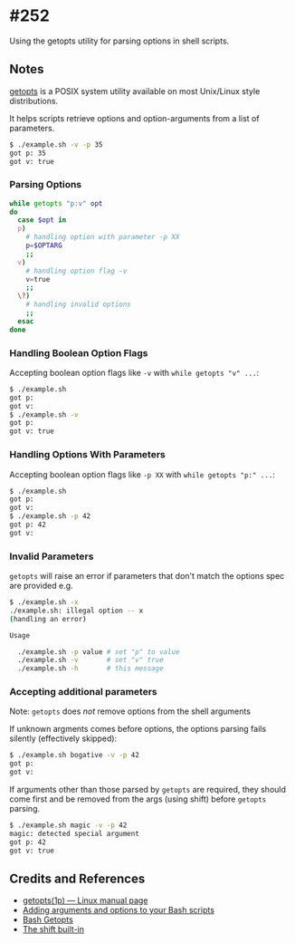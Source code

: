 # #252

Using the getopts utility for parsing options in shell scripts.

## Notes

[getopts](https://man7.org/linux/man-pages/man1/getopts.1p.html) is a POSIX system utility
available on most Unix/Linux style distributions.

It helps scripts retrieve options and option-arguments from a list of parameters.

```bash
$ ./example.sh -v -p 35
got p: 35
got v: true
```

### Parsing Options

```bash
while getopts "p:v" opt
do
  case $opt in
  p)
    # handling option with parameter -p XX
    p=$OPTARG
    ;;
  v)
    # handling option flag -v
    v=true
    ;;
  \?)
    # handling invalid options
    ;;
  esac
done
```

### Handling Boolean Option Flags

Accepting boolean option flags like `-v` with `while getopts "v" ...`:

```bash
$ ./example.sh
got p:
got v:
$ ./example.sh -v
got p:
got v: true
```

### Handling Options With Parameters

Accepting boolean option flags like `-p XX` with `while getopts "p:" ...`:

```bash
$ ./example.sh
got p:
got v:
$ ./example.sh -p 42
got p: 42
got v:
```

### Invalid Parameters

`getopts` will raise an error if parameters that don't match the options spec are provided e.g.

```bash
$ ./example.sh -x
./example.sh: illegal option -- x
(handling an error)

Usage

  ./example.sh -p value # set "p" to value
  ./example.sh -v       # set "v" true
  ./example.sh -h       # this message

```

### Accepting additional parameters

Note: `getopts` does *not* remove options from the shell arguments

If unknown argments comes before options, the options parsing fails silently (effectively skipped):

```bash
$ ./example.sh bogative -v -p 42
got p:
got v:
```

If arguments other than those parsed by `getopts` are required, they should come first and be removed from the args (using shift) before `getopts` parsing.

```bash
$ ./example.sh magic -v -p 42
magic: detected special argument
got p: 42
got v: true
```

## Credits and References

* [getopts(1p) — Linux manual page](https://man7.org/linux/man-pages/man1/getopts.1p.html)
* [Adding arguments and options to your Bash scripts](https://www.redhat.com/sysadmin/arguments-options-bash-scripts)
* [Bash Getopts](https://linuxhint.com/bash_getopts_example/)
* [The shift built-in](https://tldp.org/LDP/Bash-Beginners-Guide/html/sect_09_07.html)
